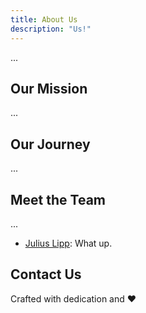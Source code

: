 ```yaml
---
title: About Us
description: "Us!"
---
```


...

## Our Mission

...

## Our Journey

...
## Meet the Team

...

- [Julius Lipp](https://www.linkedin.com/in/julius-lipp/): What up.

## Contact Us


<div class="mt-8 text-center">
  Crafted with dedication and ❤️
</div>
